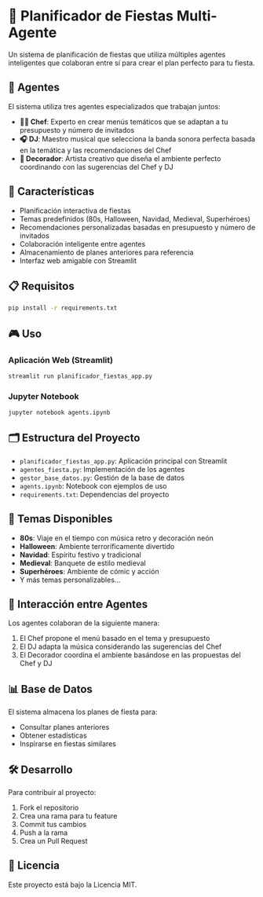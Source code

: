 # 🎉 Planificador de Fiestas Multi-Agente

Un sistema de planificación de fiestas que utiliza múltiples agentes inteligentes que colaboran entre sí para crear el plan perfecto para tu fiesta.

## 🤖 Agentes

El sistema utiliza tres agentes especializados que trabajan juntos:

- **👨‍🍳 Chef**: Experto en crear menús temáticos que se adaptan a tu presupuesto y número de invitados
- **🎧 DJ**: Maestro musical que selecciona la banda sonora perfecta basada en la temática y las recomendaciones del Chef
- **🎨 Decorador**: Artista creativo que diseña el ambiente perfecto coordinando con las sugerencias del Chef y DJ

## 🚀 Características

- Planificación interactiva de fiestas
- Temas predefinidos (80s, Halloween, Navidad, Medieval, Superhéroes)
- Recomendaciones personalizadas basadas en presupuesto y número de invitados
- Colaboración inteligente entre agentes
- Almacenamiento de planes anteriores para referencia
- Interfaz web amigable con Streamlit

## 📋 Requisitos

```bash
pip install -r requirements.txt
```

## 🎮 Uso

### Aplicación Web (Streamlit)
```bash
streamlit run planificador_fiestas_app.py
```

### Jupyter Notebook
```bash
jupyter notebook agents.ipynb
```

## 🗂️ Estructura del Proyecto

- `planificador_fiestas_app.py`: Aplicación principal con Streamlit
- `agentes_fiesta.py`: Implementación de los agentes
- `gestor_base_datos.py`: Gestión de la base de datos
- `agents.ipynb`: Notebook con ejemplos de uso
- `requirements.txt`: Dependencias del proyecto

## 🎯 Temas Disponibles

- **80s**: Viaje en el tiempo con música retro y decoración neón
- **Halloween**: Ambiente terroríficamente divertido
- **Navidad**: Espíritu festivo y tradicional
- **Medieval**: Banquete de estilo medieval
- **Superhéroes**: Ambiente de cómic y acción
- Y más temas personalizables...

## 🤝 Interacción entre Agentes

Los agentes colaboran de la siguiente manera:

1. El Chef propone el menú basado en el tema y presupuesto
2. El DJ adapta la música considerando las sugerencias del Chef
3. El Decorador coordina el ambiente basándose en las propuestas del Chef y DJ

## 📊 Base de Datos

El sistema almacena los planes de fiesta para:
- Consultar planes anteriores
- Obtener estadísticas
- Inspirarse en fiestas similares

## 🛠️ Desarrollo

Para contribuir al proyecto:

1. Fork el repositorio
2. Crea una rama para tu feature
3. Commit tus cambios
4. Push a la rama
5. Crea un Pull Request

## 📝 Licencia

Este proyecto está bajo la Licencia MIT. 